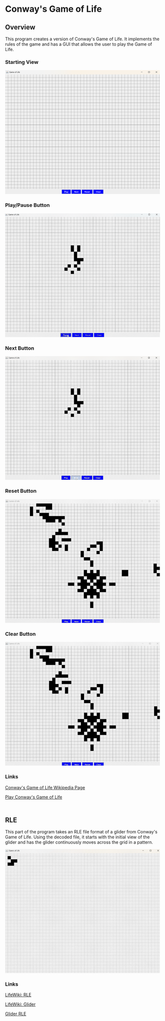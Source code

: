 # Conway's Game of Life

## Overview
This program creates a version of Conway's Game of Life. It implements the rules of the game
and has a GUI that allows the user to play the Game of Life.

### Starting View
![Starting View](Screenshots+Videos/Starting_View.png)

### Play/Pause Button
![Play and Pause Button](Screenshots+Videos/Play_Pause_Button.gif)

### Next Button
![Next Button](Screenshots+Videos/Next_Button.gif)

### Reset Button 
![Reset Button](Screenshots+Videos/Reset_Button.gif)

### Clear Button
![Clear Button](Screenshots+Videos/Clear_Button.gif)

### Links

[Conway's Game of Life Wikipedia Page](https://en.wikipedia.org/wiki/Conway%27s_Game_of_Life)

[Play Conway's Game of Life](https://playgameoflife.com/)


## <br>RLE
This part of the program takes an RLE file format of a glider from Conway's Game of Life.
Using the decoded file, it starts with the initial view of the glider and has the glider 
continuously moves across the grid in a pattern.

![Glider](Screenshots+Videos/RLE_Glider.gif)

### Links

[LifeWiki: RLE](https://conwaylife.com/wiki/Run_Length_Encoded)

[LifeWiki: Glider](https://conwaylife.com/wiki/Glider)

[Glider RLE](https://conwaylife.com/patterns/glider.rle)